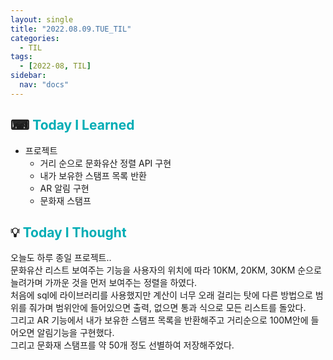```yaml
---
layout: single
title: "2022.08.09.TUE_TIL"
categories:
  - TIL
tags:
  - [2022-08, TIL]
sidebar:
  nav: "docs"
---
```


## ⌨ <a style="color:#00adb5">Today I Learned</a>

- 프로젝트
  - 거리 순으로 문화유산 정렬 API 구현
  - 내가 보유한 스탬프 목록 반환
  - AR 알림 구현
  - 문화재 스탬프

## 💡 <a style="color:#00adb5">Today I Thought</a>

오늘도 하루 종일 프로젝트.. <br>
문화유산 리스트 보여주는 기능을 사용자의 위치에 따라 10KM, 20KM, 30KM 순으로 늘려가며 가까운 것을 먼저 보여주는 정렬을 하였다.<br>
처음에 sql에 라이브러리를 사용했지만 계산이 너무 오래 걸리는 탓에 다른 방법으로 범위를 줘가며 범위안에 들어있으면 출력, 없으면 통과 식으로 모든 리스트를 돌았다.<br>
그리고 AR 기능에서 내가 보유한 스탬프 목록을 반환해주고 거리순으로 100M안에 들어오면 알림기능을 구현했다.<br>
그리고 문화재 스탬프를 약 50개 정도 선별하여 저장해주었다.
